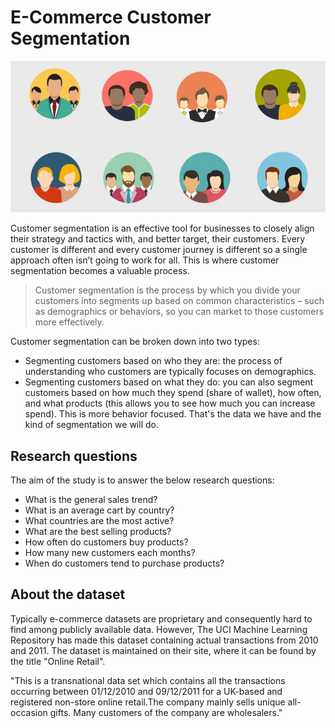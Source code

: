 # E-Commerce Customer Segmentation

![image](data/segmentation.png)

Customer segmentation is an effective tool for businesses to closely align their strategy and tactics with, and better target, their customers. Every customer is different and every customer journey is different so a single approach often isn’t going to work for all. This is where customer segmentation becomes a valuable process.

> Customer segmentation is the process by which you divide your customers into segments up based on common characteristics – such as demographics or behaviors, so you can market to those customers more effectively.

Customer segmentation can be broken down into two types:

- Segmenting customers based on who they are: the process of understanding who customers are typically focuses on demographics.
- Segmenting customers based on what they do: you can also segment customers based on how much they spend (share of wallet), how often, and what products (this allows you to see how much you can increase spend). This is more behavior focused. That's the data we have and the kind of segmentation we will do.


## Research questions

The aim of the study is to answer the below research questions:

- What is the general sales trend?
- What is an average cart by country?
- What countries are the most active?
- What are the best selling products?
- How often do customers buy products?
- How many new customers each months?
- When do customers tend to purchase products?


## About the dataset

Typically e-commerce datasets are proprietary and consequently hard to find among publicly available data. However, The UCI Machine Learning Repository has made this dataset containing actual transactions from 2010 and 2011. The dataset is maintained on their site, where it can be found by the title "Online Retail".

"This is a transnational data set which contains all the transactions occurring between 01/12/2010 and 09/12/2011 for a UK-based and registered non-store online retail.The company mainly sells unique all-occasion gifts. Many customers of the company are wholesalers."
